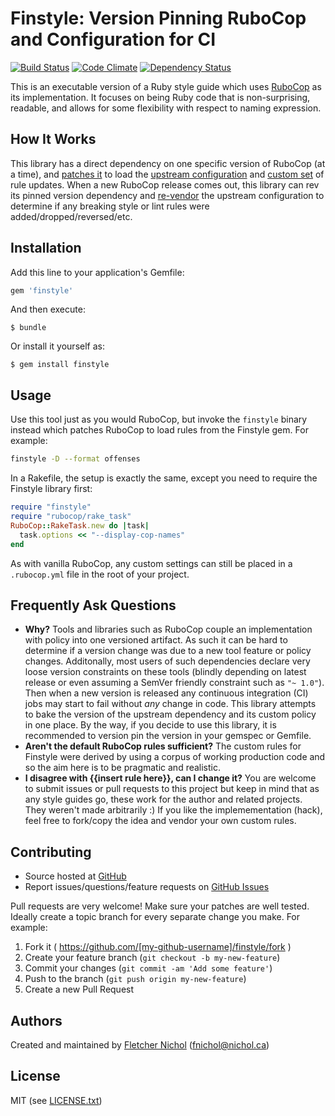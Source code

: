 # Finstyle: Version Pinning RuboCop and Configuration for CI

[![Build Status](https://travis-ci.org/fnichol/finstyle.svg?branch=master)](https://travis-ci.org/fnichol/finstyle)
[![Code Climate](https://codeclimate.com/github/fnichol/finstyle.png)](https://codeclimate.com/github/fnichol/finstyle)
[![Dependency Status](https://gemnasium.com/fnichol/finstyle.svg)](https://gemnasium.com/fnichol/finstyle)


This is an executable version of a Ruby style guide which uses [RuboCop][rubocop] as its implementation. It focuses on being Ruby code that is non-surprising, readable, and allows for some flexibility with respect to naming expression.

## How It Works

This library has a direct dependency on one specific version of RuboCop (at a time), and [patches it][patch] to load the [upstream configuration][upstream] and [custom set][config] of rule updates. When a new RuboCop release comes out, this library can rev its pinned version dependency and [re-vendor][rakefile] the upstream configuration to determine if any breaking style or lint rules were added/dropped/reversed/etc.

## Installation

Add this line to your application's Gemfile:

```ruby
gem 'finstyle'
```

And then execute:

    $ bundle

Or install it yourself as:

    $ gem install finstyle

## Usage

Use this tool just as you would RuboCop, but invoke the `finstyle` binary
instead which patches RuboCop to load rules from the Finstyle gem. For example:

```sh
finstyle -D --format offenses
```

In a Rakefile, the setup is exactly the same, except you need to require the
Finstyle library first:

```ruby
require "finstyle"
require "rubocop/rake_task"
RuboCop::RakeTask.new do |task|
  task.options << "--display-cop-names"
end
```

As with vanilla RuboCop, any custom settings can still be placed in a `.rubocop.yml` file in the root of your project.

## Frequently Ask Questions

* **Why?**
  Tools and libraries such as RuboCop couple an implementation with policy into one versioned artifact. As such it can be hard to determine if a version change was due to a new tool feature or policy changes. Additonally, most users of such dependencies declare very loose version constraints on these tools (blindly depending on latest release or even assuming a SemVer friendly constraint such as `"~ 1.0"`). Then when a new version is released any continuous integration (CI) jobs may start to fail without *any* change in code. This library attempts to bake the version of the upstream dependency and its custom policy in one place. By the way, if you decide to use this library, it is recommended to version pin the version in your gemspec or Gemfile.
* **Aren't the default RuboCop rules sufficient?**
  The custom rules for Finstyle were derived by using a corpus of working production code and so the aim here is to be pragmatic and realistic.
* **I disagree with {{insert rule here}}, can I change it?**
  You are welcome to submit issues or pull requests to this project but keep in mind that as any style guides go, these work for the author and related projects. They weren't made arbitrarily :) If you like the implemementation (hack), feel free to fork/copy the idea and vendor your own custom rules.

## Contributing

* Source hosted at [GitHub][repo]
* Report issues/questions/feature requests on [GitHub Issues][issues]

Pull requests are very welcome! Make sure your patches are well tested.
Ideally create a topic branch for every separate change you make. For
example:


1. Fork it ( https://github.com/[my-github-username]/finstyle/fork )
2. Create your feature branch (`git checkout -b my-new-feature`)
3. Commit your changes (`git commit -am 'Add some feature'`)
4. Push to the branch (`git push origin my-new-feature`)
5. Create a new Pull Request

## Authors

Created and maintained by [Fletcher Nichol][fnichol] (<fnichol@nichol.ca>)

## License

MIT (see [LICENSE.txt][license])

[license]:      https://github.com/fnichol/finstyle/blob/master/LICENSE.txt
[fnichol]:      https://github.com/fnichol
[repo]:         https://github.com/fnichol/finstyle
[issues]:       https://github.com/fnichol/finstyle/issues
[contributors]: https://github.com/fnichol/finstyle/contributors

[config]:   https://github.com/fnichol/finstyle/blob/master/config/finstyle.yml
[rubocop]:  https://github.com/bbatsov/rubocop
[patch]:    https://github.com/fnichol/finstyle/blob/master/lib/finstyle.rb
[rakefile]: https://github.com/fnichol/finstyle/blob/master/Rakefile
[upstream]: https://github.com/fnichol/finstyle/blob/master/config/deault.yml
